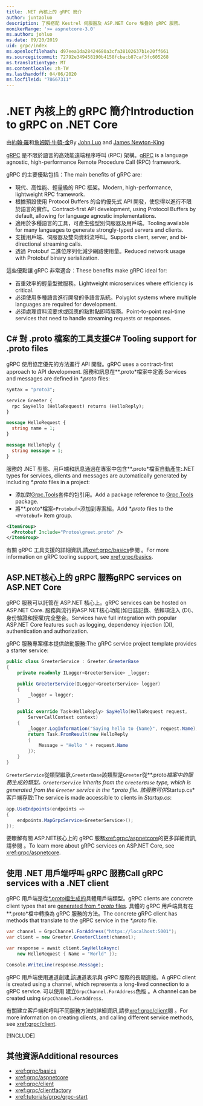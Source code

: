 ```yaml
---
title: .NET 內核上的 gRPC 簡介
author: juntaoluo
description: 了解搭配 Kestrel 伺服器及 ASP.NET Core 堆疊的 gRPC 服務。
monikerRange: '>= aspnetcore-3.0'
ms.author: johluo
ms.date: 09/20/2019
uid: grpc/index
ms.openlocfilehash: d97eea1da28424680a3cfa38102637b1e20ff661
ms.sourcegitcommit: 72792e349458190b4158fcbacb87caf3fc605268
ms.translationtype: MT
ms.contentlocale: zh-TW
ms.lasthandoff: 04/06/2020
ms.locfileid: "78667311"
---
```

# <a name="introduction-to-grpc-on-net-core"></a><span data-ttu-id="24afd-103">.NET 內核上的 gRPC 簡介</span><span class="sxs-lookup"><span data-stu-id="24afd-103">Introduction to gRPC on .NET Core</span></span>

<span data-ttu-id="24afd-104">由[約翰·羅](https://github.com/juntaoluo)和[詹姆斯·牛頓-金](https://twitter.com/jamesnk)</span><span class="sxs-lookup"><span data-stu-id="24afd-104">By [John Luo](https://github.com/juntaoluo) and [James Newton-King](https://twitter.com/jamesnk)</span></span>

<span data-ttu-id="24afd-105">[gRPC](https://grpc.io/docs/guides/) 是不限於語言的高效能遠端程序呼叫 (RPC) 架構。</span><span class="sxs-lookup"><span data-stu-id="24afd-105">[gRPC](https://grpc.io/docs/guides/) is a language agnostic, high-performance Remote Procedure Call (RPC) framework.</span></span>

<span data-ttu-id="24afd-106">gRPC 的主要優點包括：</span><span class="sxs-lookup"><span data-stu-id="24afd-106">The main benefits of gRPC are:</span></span>
* <span data-ttu-id="24afd-107">現代、高性能、輕量級的 RPC 框架。</span><span class="sxs-lookup"><span data-stu-id="24afd-107">Modern, high-performance, lightweight RPC framework.</span></span>
* <span data-ttu-id="24afd-108">根據預設使用 Protocol Buffers 的合約優先式 API 開發，使您得以進行不限於語言的實作。</span><span class="sxs-lookup"><span data-stu-id="24afd-108">Contract-first API development, using Protocol Buffers by default, allowing for language agnostic implementations.</span></span>
* <span data-ttu-id="24afd-109">適用於多種語言的工具，可產生強型別伺服器及用戶端。</span><span class="sxs-lookup"><span data-stu-id="24afd-109">Tooling available for many languages to generate strongly-typed servers and clients.</span></span>
* <span data-ttu-id="24afd-110">支援用戶端、伺服器及雙向資料流呼叫。</span><span class="sxs-lookup"><span data-stu-id="24afd-110">Supports client, server, and bi-directional streaming calls.</span></span>
* <span data-ttu-id="24afd-111">透過 Protobuf 二進位序列化減少網路使用量。</span><span class="sxs-lookup"><span data-stu-id="24afd-111">Reduced network usage with Protobuf binary serialization.</span></span>

<span data-ttu-id="24afd-112">這些優點讓 gRPC 非常適合：</span><span class="sxs-lookup"><span data-stu-id="24afd-112">These benefits make gRPC ideal for:</span></span>
* <span data-ttu-id="24afd-113">首重效率的輕量型微服務。</span><span class="sxs-lookup"><span data-stu-id="24afd-113">Lightweight microservices where efficiency is critical.</span></span>
* <span data-ttu-id="24afd-114">必須使用多種語言進行開發的多語言系統。</span><span class="sxs-lookup"><span data-stu-id="24afd-114">Polyglot systems where multiple languages are required for development.</span></span>
* <span data-ttu-id="24afd-115">必須處理資料流要求或回應的點對點即時服務。</span><span class="sxs-lookup"><span data-stu-id="24afd-115">Point-to-point real-time services that need to handle streaming requests or responses.</span></span>

## <a name="c-tooling-support-for-proto-files"></a><span data-ttu-id="24afd-116">C# 對 .proto 檔案的工具支援</span><span class="sxs-lookup"><span data-stu-id="24afd-116">C# Tooling support for .proto files</span></span>

<span data-ttu-id="24afd-117">gRPC 使用協定優先的方法進行 API 開發。</span><span class="sxs-lookup"><span data-stu-id="24afd-117">gRPC uses a contract-first approach to API development.</span></span> <span data-ttu-id="24afd-118">服務和訊息在*\*.proto*檔案中定義:</span><span class="sxs-lookup"><span data-stu-id="24afd-118">Services and messages are defined in *\*.proto* files:</span></span>

```protobuf
syntax = "proto3";

service Greeter {
  rpc SayHello (HelloRequest) returns (HelloReply);
}

message HelloRequest {
  string name = 1;
}

message HelloReply {
  string message = 1;
}
```

<span data-ttu-id="24afd-119">服務的 .NET 型態、用戶端和訊息通過在專案中包含*\*.proto*檔案自動產生:</span><span class="sxs-lookup"><span data-stu-id="24afd-119">.NET types for services, clients and messages are automatically generated by including *\*.proto* files in a project:</span></span>

* <span data-ttu-id="24afd-120">添加對[Grpc.Tools](https://www.nuget.org/packages/Grpc.Tools/)套件的包引用。</span><span class="sxs-lookup"><span data-stu-id="24afd-120">Add a package reference to [Grpc.Tools](https://www.nuget.org/packages/Grpc.Tools/) package.</span></span>
* <span data-ttu-id="24afd-121">將*\*.proto*檔案`<Protobuf>`添加到專案組。</span><span class="sxs-lookup"><span data-stu-id="24afd-121">Add *\*.proto* files to the `<Protobuf>` item group.</span></span>

```xml
<ItemGroup>
  <Protobuf Include="Protos\greet.proto" />
</ItemGroup>
```

<span data-ttu-id="24afd-122">有關 gRPC 工具支援的詳細資訊,請<xref:grpc/basics>參閱 。</span><span class="sxs-lookup"><span data-stu-id="24afd-122">For more information on gRPC tooling support, see <xref:grpc/basics>.</span></span>

## <a name="grpc-services-on-aspnet-core"></a><span data-ttu-id="24afd-123">ASP.NET核心上的 gRPC 服務</span><span class="sxs-lookup"><span data-stu-id="24afd-123">gRPC services on ASP.NET Core</span></span>

<span data-ttu-id="24afd-124">gRPC 服務可以託管在 ASP.NET 核心上。</span><span class="sxs-lookup"><span data-stu-id="24afd-124">gRPC services can be hosted on ASP.NET Core.</span></span> <span data-ttu-id="24afd-125">服務與流行的ASP.NET核心功能(如日誌記錄、依賴項注入 (DI)、身份驗證和授權)完全整合。</span><span class="sxs-lookup"><span data-stu-id="24afd-125">Services have full integration with popular ASP.NET Core features such as logging, dependency injection (DI), authentication and authorization.</span></span>

<span data-ttu-id="24afd-126">gRPC 服務專案樣本提供啟動服務:</span><span class="sxs-lookup"><span data-stu-id="24afd-126">The gRPC service project template provides a starter service:</span></span>

```csharp
public class GreeterService : Greeter.GreeterBase
{
    private readonly ILogger<GreeterService> _logger;

    public GreeterService(ILogger<GreeterService> logger)
    {
        _logger = logger;
    }

    public override Task<HelloReply> SayHello(HelloRequest request,
        ServerCallContext context)
    {
        _logger.LogInformation("Saying hello to {Name}", request.Name);
        return Task.FromResult(new HelloReply 
        {
            Message = "Hello " + request.Name
        });
    }
}
```

<span data-ttu-id="24afd-127">`GreeterService`從類型繼承,`GreeterBase`該類型是`Greeter`從*\*.proto*檔案中的服務生成的類型。</span><span class="sxs-lookup"><span data-stu-id="24afd-127">`GreeterService` inherits from the `GreeterBase` type, which is generated from the `Greeter` service in the *\*.proto* file.</span></span> <span data-ttu-id="24afd-128">該服務可供*Startup.cs*客戶端存取:</span><span class="sxs-lookup"><span data-stu-id="24afd-128">The service is made accessible to clients in *Startup.cs*:</span></span>

```csharp
app.UseEndpoints(endpoints =>
{
    endpoints.MapGrpcService<GreeterService>();
});
```

<span data-ttu-id="24afd-129">要瞭解有關 ASP.NET核心上的 gRPC 服務<xref:grpc/aspnetcore>的更多詳細資訊,請參閱 。</span><span class="sxs-lookup"><span data-stu-id="24afd-129">To learn more about gRPC services on ASP.NET Core, see <xref:grpc/aspnetcore>.</span></span>

## <a name="call-grpc-services-with-a-net-client"></a><span data-ttu-id="24afd-130">使用 .NET 用戶端呼叫 gRPC 服務</span><span class="sxs-lookup"><span data-stu-id="24afd-130">Call gRPC services with a .NET client</span></span>

<span data-ttu-id="24afd-131">gRPC 用戶端是從[*\*.proto*檔生成的](xref:grpc/basics#generated-c-assets)具體用戶端類型。</span><span class="sxs-lookup"><span data-stu-id="24afd-131">gRPC clients are concrete client types that are [generated from *\*.proto* files](xref:grpc/basics#generated-c-assets).</span></span> <span data-ttu-id="24afd-132">具體的 gRPC 用戶端具有在*\*.proto*檔中轉換為 gRPC 服務的方法。</span><span class="sxs-lookup"><span data-stu-id="24afd-132">The concrete gRPC client has methods that translate to the gRPC service in the *\*.proto* file.</span></span>

```csharp
var channel = GrpcChannel.ForAddress("https://localhost:5001");
var client = new Greeter.GreeterClient(channel);

var response = await client.SayHelloAsync(
    new HelloRequest { Name = "World" });

Console.WriteLine(response.Message);
```

<span data-ttu-id="24afd-133">gRPC 用戶端使用通道創建,該通道表示與 gRPC 服務的長期連接。</span><span class="sxs-lookup"><span data-stu-id="24afd-133">A gRPC client is created using a channel, which represents a long-lived connection to a gRPC service.</span></span> <span data-ttu-id="24afd-134">可以使用 建立`GrpcChannel.ForAddress`色版 。</span><span class="sxs-lookup"><span data-stu-id="24afd-134">A channel can be created using `GrpcChannel.ForAddress`.</span></span>

<span data-ttu-id="24afd-135">有關建立客戶端和呼叫不同服務方法的詳細資訊,請參<xref:grpc/client>閱 。</span><span class="sxs-lookup"><span data-stu-id="24afd-135">For more information on creating clients, and calling different service methods, see <xref:grpc/client>.</span></span>

[!INCLUDE[](~/includes/gRPCazure.md)]

## <a name="additional-resources"></a><span data-ttu-id="24afd-136">其他資源</span><span class="sxs-lookup"><span data-stu-id="24afd-136">Additional resources</span></span>

* <xref:grpc/basics>
* <xref:grpc/aspnetcore>
* <xref:grpc/client>
* <xref:grpc/clientfactory>
* <xref:tutorials/grpc/grpc-start>
